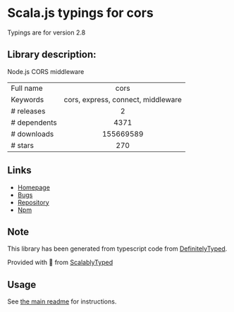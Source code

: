 
# Scala.js typings for cors

Typings are for version 2.8

## Library description:
Node.js CORS middleware

|                    |                 |
| ------------------ | :-------------: |
| Full name          | cors |
| Keywords           | cors, express, connect, middleware |
| # releases         | 2 |
| # dependents       | 4371 |
| # downloads        | 155669589 |
| # stars            | 270 |

## Links
- [Homepage](https://github.com/expressjs/cors#readme)
- [Bugs](https://github.com/expressjs/cors/issues)
- [Repository](https://github.com/expressjs/cors)
- [Npm](https://www.npmjs.com/package/cors)
    


## Note
This library has been generated from typescript code from [DefinitelyTyped](https://definitelytyped.org).

Provided with :purple_heart: from [ScalablyTyped](https://github.com/oyvindberg/ScalablyTyped)

## Usage
See [the main readme](../../readme.md) for instructions.


